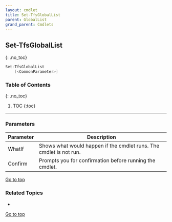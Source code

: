 ```yaml
---
layout: cmdlet
title: Set-TfsGlobalList
parent: GlobalList
grand_parent: Cmdlets
---
```

## Set-TfsGlobalList
{: .no_toc}



```powershell
Set-TfsGlobalList
    [<CommonParameter>]

```

### Table of Contents
{: .no_toc}

1. TOC
{:toc}

-----
### Parameters

| Parameter | Description |
|:----------|-------------|
 | WhatIf | Shows what would happen if the cmdlet runs. The cmdlet is not run. |
 | Confirm | Prompts you for confirmation before running the cmdlet. |
 
[Go to top](#set-tfsgloballist)

### Related Topics

* 


[Go to top](#set-tfsgloballist)

